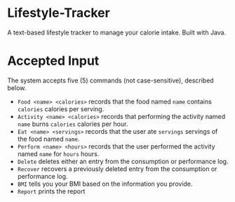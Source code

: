 # Lifestyle-Tracker
A text-based lifestyle tracker to manage your calorie intake. Built with Java.

# Accepted Input
The system accepts five (5) commands (not case-sensitive), described below.
- `Food <name> <calories>` records that the food named `name` contains `calories` calories per serving.
- `Activity <name> <calories>` records that performing the activity named `name` burns `calories` calories per hour.
- `Eat <name> <servings>` records that the user ate `servings` servings of the food named `name`.
- `Perform <name> <hours>` records that the user performed the activity named `name` for `hours` hours.
- `Delete` deletes either an entry from the consumption or performance log.
- `Recover` recovers a previously deleted entry from the consumption or performance log.
- `BMI` tells you your BMI based on the information you provide.
- `Report` prints the report
  

